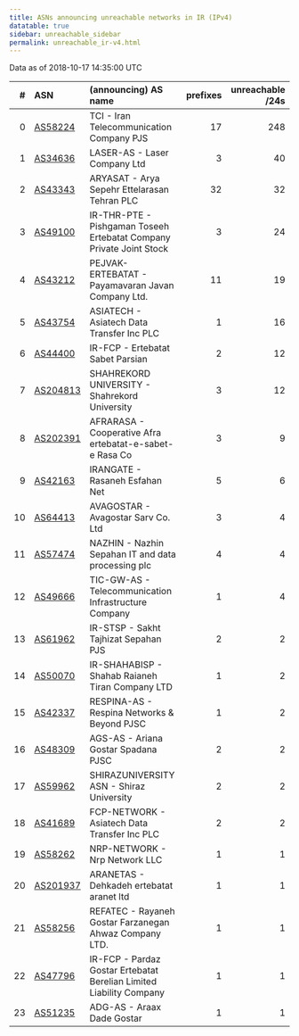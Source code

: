 ```yaml
---
title: ASNs announcing unreachable networks in IR (IPv4)
datatable: true
sidebar: unreachable_sidebar
permalink: unreachable_ir-v4.html
---
```


Data as of 2018-10-17 14:35:00 UTC


<div class="datatable-begin"></div>

|   # | ASN                                      | (announcing) AS name                                                |   prefixes |   unreachable /24s |
|----:|:-----------------------------------------|:--------------------------------------------------------------------|-----------:|-------------------:|
|   0 | [AS58224](unreachable_AS58224-v4.html)   | TCI - Iran Telecommunication Company PJS                            |         17 |                248 |
|   1 | [AS34636](unreachable_AS34636-v4.html)   | LASER-AS - Laser Company Ltd                                        |          3 |                 40 |
|   2 | [AS43343](unreachable_AS43343-v4.html)   | ARYASAT - Arya Sepehr Ettelarasan Tehran PLC                        |         32 |                 32 |
|   3 | [AS49100](unreachable_AS49100-v4.html)   | IR-THR-PTE - Pishgaman Toseeh Ertebatat Company Private Joint Stock |          3 |                 24 |
|   4 | [AS43212](unreachable_AS43212-v4.html)   | PEJVAK-ERTEBATAT - Payamavaran Javan Company Ltd.                   |         11 |                 19 |
|   5 | [AS43754](unreachable_AS43754-v4.html)   | ASIATECH - Asiatech Data Transfer Inc PLC                           |          1 |                 16 |
|   6 | [AS44400](unreachable_AS44400-v4.html)   | IR-FCP - Ertebatat Sabet Parsian                                    |          2 |                 12 |
|   7 | [AS204813](unreachable_AS204813-v4.html) | SHAHREKORD UNIVERSITY - Shahrekord University                       |          3 |                 12 |
|   8 | [AS202391](unreachable_AS202391-v4.html) | AFRARASA - Cooperative Afra ertebatat-e-sabet-e Rasa Co             |          3 |                  9 |
|   9 | [AS42163](unreachable_AS42163-v4.html)   | IRANGATE - Rasaneh Esfahan Net                                      |          5 |                  6 |
|  10 | [AS64413](unreachable_AS64413-v4.html)   | AVAGOSTAR - Avagostar Sarv Co. Ltd                                  |          3 |                  4 |
|  11 | [AS57474](unreachable_AS57474-v4.html)   | NAZHIN - Nazhin Sepahan IT and data processing plc                  |          4 |                  4 |
|  12 | [AS49666](unreachable_AS49666-v4.html)   | TIC-GW-AS - Telecommunication Infrastructure Company                |          1 |                  4 |
|  13 | [AS61962](unreachable_AS61962-v4.html)   | IR-STSP - Sakht Tajhizat Sepahan PJS                                |          2 |                  2 |
|  14 | [AS50070](unreachable_AS50070-v4.html)   | IR-SHAHABISP - Shahab Raianeh Tiran Company LTD                     |          1 |                  2 |
|  15 | [AS42337](unreachable_AS42337-v4.html)   | RESPINA-AS - Respina Networks &amp; Beyond PJSC                     |          1 |                  2 |
|  16 | [AS48309](unreachable_AS48309-v4.html)   | AGS-AS - Ariana Gostar Spadana PJSC                                 |          2 |                  2 |
|  17 | [AS59962](unreachable_AS59962-v4.html)   | SHIRAZUNIVERSITY ASN - Shiraz University                            |          2 |                  2 |
|  18 | [AS41689](unreachable_AS41689-v4.html)   | FCP-NETWORK - Asiatech Data Transfer Inc PLC                        |          2 |                  2 |
|  19 | [AS58262](unreachable_AS58262-v4.html)   | NRP-NETWORK - Nrp Network LLC                                       |          1 |                  1 |
|  20 | [AS201937](unreachable_AS201937-v4.html) | ARANETAS - Dehkadeh ertebatat aranet ltd                            |          1 |                  1 |
|  21 | [AS58256](unreachable_AS58256-v4.html)   | REFATEC - Rayaneh Gostar Farzanegan Ahwaz Company LTD.              |          1 |                  1 |
|  22 | [AS47796](unreachable_AS47796-v4.html)   | IR-FCP - Pardaz Gostar Ertebatat Berelian Limited Liability Company |          1 |                  1 |
|  23 | [AS51235](unreachable_AS51235-v4.html)   | ADG-AS - Araax Dade Gostar                                          |          1 |                  1 |

<div class="datatable-end"></div>